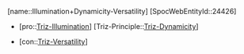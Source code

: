 ﻿---
type: TrizContradiction
aliases:
- Illumination+Dynamicity-Versatility
license: CC BY-SA 4.0
copyright: https://github.com/SpocWeb
IsDeleted: false
IsReadOnly: false
Confidential: public
tags: 
- Triz/Contradiction
---
[name::Illumination+Dynamicity-Versatility]
[SpocWebEntityId::24426]
+ [pro::[Triz-Illumination](tech/Triz/Parameter/Triz-Illumination.md)]
[Triz-Principle::[Triz-Dynamicity](tech/Triz/Principle/Triz-Dynamicity.md)]
- [con::[Triz-Versatility](tech/Triz/Parameter/Triz-Versatility.md)]

